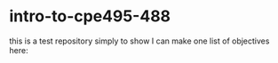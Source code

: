 # intro-to-cpe495-488
this is a test repository simply to show I can make one
list of objectives here:
